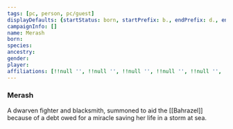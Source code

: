 ```yaml
---
tags: [pc, person, pc/guest]
displayDefaults: {startStatus: born, startPrefix: b., endPrefix: d., endStatus: died}
campaignInfo: []
name: Merash
born:
species:
ancestry:
gender:
player:
affiliations: [!!null '', !!null '', !!null '', !!null '', !!null '', !!null '', !!null '']
---
```

### Merash

A dwarven fighter and blacksmith, summoned to aid the [[Bahrazel]] because of a debt owed for a miracle saving her life in a storm at sea. 